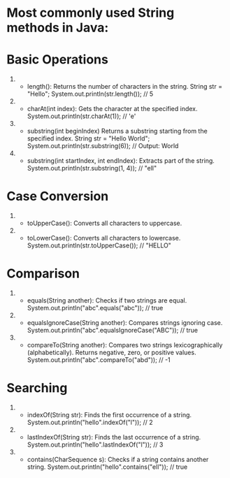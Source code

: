 # Most commonly used String methods in Java:

# Basic Operations

1.  -   length(): Returns the number of characters in the string.
        String str = "Hello";
        System.out.println(str.length()); // 5

2.  -   charAt(int index): Gets the character at the specified index.
        System.out.println(str.charAt(1)); // 'e'

3.  -   substring(int beginIndex)
        Returns a substring starting from the specified index.
        String str = "Hello World";
        System.out.println(str.substring(6)); // Output: World

4.  -   substring(int startIndex, int endIndex): Extracts part of the string.
        System.out.println(str.substring(1, 4)); // "ell"

# Case Conversion

1.  -   toUpperCase(): Converts all characters to uppercase.
2.  -   toLowerCase(): Converts all characters to lowercase.
        System.out.println(str.toUpperCase()); // "HELLO"

# Comparison

1.  -   equals(String another): Checks if two strings are equal.
        System.out.println("abc".equals("abc")); // true

2.  -   equalsIgnoreCase(String another): Compares strings ignoring case.
        System.out.println("abc".equalsIgnoreCase("ABC")); // true

3.  -   compareTo(String another): Compares two strings lexicographically (alphabetically). Returns negative, zero, or positive values.
        System.out.println("abc".compareTo("abd")); // -1

# Searching

1.  -   indexOf(String str): Finds the first occurrence of a string.
        System.out.println("hello".indexOf("l")); // 2

2.  -   lastIndexOf(String str): Finds the last occurrence of a string.
        System.out.println("hello".lastIndexOf("l")); // 3

3.  -   contains(CharSequence s): Checks if a string contains another string.
        System.out.println("hello".contains("ell")); // true
